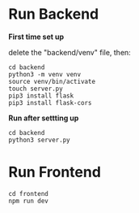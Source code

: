 # Run Backend

**First time set up**

delete the "backend/venv" file, then:

```
cd backend
python3 -m venv venv
source venv/bin/activate
touch server.py
pip3 install flask
pip3 install flask-cors
```

**Run after settting up**

```
cd backend
python3 server.py
```

# Run Frontend
```
cd frontend
npm run dev
```